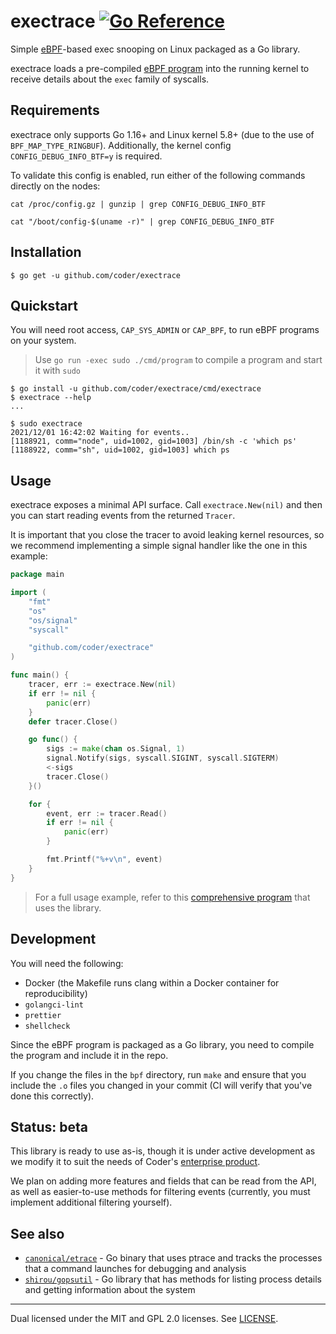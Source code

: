 # exectrace [![Go Reference](https://pkg.go.dev/badge/github.com/coder/exectrace.svg)](https://pkg.go.dev/github.com/coder/exectrace)

Simple [eBPF](https://ebpf.io/)-based exec snooping on Linux packaged as a Go
library.

exectrace loads a pre-compiled [eBPF program](./bpf/handler.c) into the running
kernel to receive details about the `exec` family of syscalls.

## Requirements

exectrace only supports Go 1.16+ and Linux kernel 5.8+ (due to the use of
`BPF_MAP_TYPE_RINGBUF`). Additionally, the kernel config `CONFIG_DEBUG_INFO_BTF=y` is required.

To validate this config is enabled, run either of the following commands directly on the nodes:

```console
cat /proc/config.gz | gunzip | grep CONFIG_DEBUG_INFO_BTF
```

```console
cat "/boot/config-$(uname -r)" | grep CONFIG_DEBUG_INFO_BTF
```

## Installation

```console
$ go get -u github.com/coder/exectrace
```

## Quickstart

You will need root access, `CAP_SYS_ADMIN` or `CAP_BPF`, to run eBPF programs on
your system.

> Use `go run -exec sudo ./cmd/program` to compile a program and
> start it with `sudo`

```console
$ go install -u github.com/coder/exectrace/cmd/exectrace
$ exectrace --help
...

$ sudo exectrace
2021/12/01 16:42:02 Waiting for events..
[1188921, comm="node", uid=1002, gid=1003] /bin/sh -c 'which ps'
[1188922, comm="sh", uid=1002, gid=1003] which ps
```

## Usage

exectrace exposes a minimal API surface. Call `exectrace.New(nil)` and then
you can start reading events from the returned `Tracer`.

It is important that you close the tracer to avoid leaking kernel resources,
so we recommend implementing a simple signal handler like the one in this
example:

```go
package main

import (
	"fmt"
	"os"
	"os/signal"
	"syscall"

	"github.com/coder/exectrace"
)

func main() {
	tracer, err := exectrace.New(nil)
	if err != nil {
		panic(err)
	}
	defer tracer.Close()

	go func() {
		sigs := make(chan os.Signal, 1)
		signal.Notify(sigs, syscall.SIGINT, syscall.SIGTERM)
		<-sigs
		tracer.Close()
	}()

	for {
		event, err := tracer.Read()
		if err != nil {
			panic(err)
		}

		fmt.Printf("%+v\n", event)
	}
}
```

> For a full usage example, refer to this [comprehensive program](./cmd/exectrace/main.go)
> that uses the library.

## Development

You will need the following:

- Docker (the Makefile runs clang within a Docker container for reproducibility)
- `golangci-lint`
- `prettier`
- `shellcheck`

Since the eBPF program is packaged as a Go library, you need to compile the
program and include it in the repo.

If you change the files in the `bpf` directory, run `make` and ensure that you
include the `.o` files you changed in your commit (CI will verify that you've
done this correctly).

## Status: beta

This library is ready to use as-is, though it is under active development as we
modify it to suit the needs of Coder's [enterprise product](https://coder.com).

We plan on adding more features and fields that can be read from the API, as
well as easier-to-use methods for filtering events (currently, you must
implement additional filtering yourself).

## See also

- [`canonical/etrace`](https://github.com/canonical/etrace) - Go binary that
  uses ptrace and tracks the processes that a command launches for debugging and
  analysis
- [`shirou/gopsutil`](https://github.com/shirou/gopsutil) - Go library that has
  methods for listing process details and getting information about the system

---

Dual licensed under the MIT and GPL 2.0 licenses. See [LICENSE](LICENSE).
